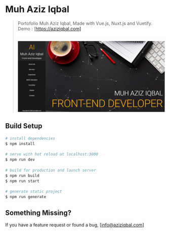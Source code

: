 # Muh Aziz Iqbal

> Portofolio Muh Aziz Iqbal, 
> Made with Vue.js, Nuxt.js and Vuetify. <br />
> Demo : [https://aziziqbal.com]<br /><br />
>
>![Screenshot](https://github.com/aziziqbal/aziziqbal-portofolio/blob/master/screenshot.PNG?raw=true)
>


## Build Setup

```bash
# install dependencies
$ npm install

# serve with hot reload at localhost:3000
$ npm run dev

# build for production and launch server
$ npm run build
$ npm run start

# generate static project
$ npm run generate
```

## Something Missing?

If you have a feature request or found a bug, [info@aziziqbal.com]
